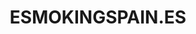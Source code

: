---
title: "ESMOKINGSPAIN.ES"
url: /castello-de-la-plana/esmokingspain-es/
shop: cigarrillo electrónico
---